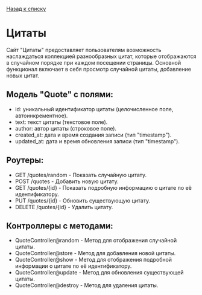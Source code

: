 [Назад к списку](/README.md)

# Цитаты

Сайт "Цитаты" предоставляет пользователям возможность наслаждаться коллекцией разнообразных цитат, которые отображаются в случайном порядке при каждом посещении страницы. Основной функционал включает в себя просмотр случайной цитаты, добавление новых цитат.

## Модель "Quote" с полями:

- id: уникальный идентификатор цитаты (целочисленное поле, автоинкрементное).
- text: текст цитаты (текстовое поле).
- author: автор цитаты (строковое поле).
- created_at: дата и время создания записи (тип "timestamp").
- updated_at: дата и время обновления записи (тип "timestamp").

## Роутеры:

- GET /quotes/random - Показать случайную цитату.
- POST /quotes - Добавить новую цитату.
- GET /quotes/{id} - Показать подробную информацию о цитате по её идентификатору.
- PUT /quotes/{id} - Обновить существующую цитату.
- DELETE /quotes/{id} - Удалить цитату.

## Контроллеры с методами:

- QuoteController@random - Метод для отображения случайной цитаты.
- QuoteController@store - Метод для добавления новой цитаты.
- QuoteController@show - Метод для отображения подробной информации о цитате по её идентификатору.
- QuoteController@update - Метод для обновления существующей цитаты.
- QuoteController@destroy - Метод для удаления цитаты.
